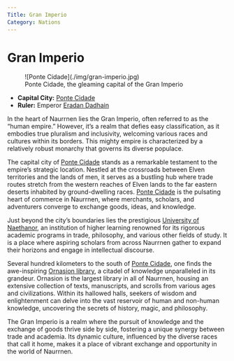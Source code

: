```yaml
---
Title: Gran Imperio
Category: Nations
---
```


# Gran Imperio

<figure class="pic-banner">
![Ponte Cidade](./img/gran-imperio.jpg)
<figcaption>Ponte Cidade, the gleaming capital of the Gran Imperio</figcaption>
</figure>

-   **Capital City:** [Ponte Cidade](../Places/ponte-cidade.md)
-   **Ruler:** Emperor [Eradan Dadhain](../Characters/eradan-dadhain.md)

In the heart of Naurrnen lies the Gran Imperio, often referred to as the &ldquo;human empire.&rdquo; However, it&rsquo;s a realm that defies easy classification, as it embodies true pluralism and inclusivity, welcoming various races and cultures within its borders. This mighty empire is characterized by a relatively robust monarchy that governs its diverse populace.

The capital city of [Ponte Cidade](../Places/ponte-cidade.md) stands as a remarkable testament to the empire&rsquo;s strategic location. Nestled at the crossroads between Elven territories and the lands of men, it serves as a bustling hub where trade routes stretch from the western reaches of Elven lands to the far eastern deserts inhabited by ground-dwelling races. [Ponte Cidade](../Places/ponte-cidade.md) is the pulsating heart of commerce in Naurrnen, where merchants, scholars, and adventurers converge to exchange goods, ideas, and knowledge.

Just beyond the city&rsquo;s boundaries lies the prestigious [University of Naethanor](../Places/university-of-naethanor.md), an institution of higher learning renowned for its rigorous academic programs in trade, philosophy, and various other fields of study. It is a place where aspiring scholars from across Naurrnen gather to expand their horizons and engage in intellectual discourse.

Several hundred kilometers to the south of [Ponte Cidade](../Places/ponte-cidade.md), one finds the awe-inspiring [Ornasion library](../Places/ornasion-library.md), a citadel of knowledge unparalleled in its grandeur. Ornasion is the largest library in all of Naurrnen, housing an extensive collection of texts, manuscripts, and scrolls from various ages and civilizations. Within its hallowed halls, seekers of wisdom and enlightenment can delve into the vast reservoir of human and non-human knowledge, uncovering the secrets of history, magic, and philosophy.

The Gran Imperio is a realm where the pursuit of knowledge and the exchange of goods thrive side by side, fostering a unique synergy between trade and academia. Its dynamic culture, influenced by the diverse races that call it home, makes it a place of vibrant exchange and opportunity in the world of Naurrnen.

